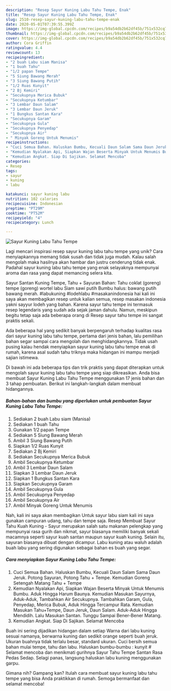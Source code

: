 ```yaml
---
description: "Resep Sayur Kuning Labu Tahu Tempe, Enak"
title: "Resep Sayur Kuning Labu Tahu Tempe, Enak"
slug: 2510-resep-sayur-kuning-labu-tahu-tempe-enak
date: 2020-05-01T07:39:55.399Z
image: https://img-global.cpcdn.com/recipes/b9a54db2b62df45b/751x532cq70/sayur-kuning-labu-tahu-tempe-foto-resep-utama.jpg
thumbnail: https://img-global.cpcdn.com/recipes/b9a54db2b62df45b/751x532cq70/sayur-kuning-labu-tahu-tempe-foto-resep-utama.jpg
cover: https://img-global.cpcdn.com/recipes/b9a54db2b62df45b/751x532cq70/sayur-kuning-labu-tahu-tempe-foto-resep-utama.jpg
author: Cora Griffin
ratingvalue: 4.4
reviewcount: 13
recipeingredient:
- "2 buah Labu siam Manisa"
- "1 buah Tahu"
- "1/2 papan Tempe"
- "5 Siung Bawang Merah"
- "3 Siung Bawang Putih"
- "1/2 Ruas Kunyit"
- "2 Bj Kemiri"
- "Secukupnya Merica Bubuk"
- "Secukupnya Ketumbar"
- "3 Lembar Daun Salam"
- "3 Lembar Daun Jeruk"
- "1 Bungkus Santan Kara"
- "Secukupnya Garam"
- "Secukupnya Gula"
- "Secukupnya Penyedap"
- "Secukupnya Air"
- " Minyak Goreng Untuk Menumis"
recipeinstructions:
- "Cuci Semua Bahan. Haluskan Bumbu, Kecuali Daun Salam Sama Daun Jeruk. Potong Sayuran, Potong Tahu + Tempe. Kemudian Goreng Setengah Matang Tahu + Tempe"
- "Kemudian Nyalakan Api, Siapkan Wajan Beserta Minyak Untuk Menumis Bumbu. Aduk Hingga Harum Baunya. Kemudian Masukan Sayurnya, Aduk-Aduk, Tambahkan Air Secukupnya. Tambahkan Garam, Gula, Penyedap, Merica Bubuk, Aduk Hingga Tercampur Rata. Kemudian Masukan Tahu+Tempe, Daun Jeruk, Daun Salam. Aduk-Aduk Hingga Mendidih. Lalu Masukan Santan. Tunggu Sampai Bener-Bener Matang."
- "Kemudian Angkat. Siap Di Sajikan. Selamat Mencoba"
categories:
- Resep
tags:
- sayur
- kuning
- labu

katakunci: sayur kuning labu 
nutrition: 102 calories
recipecuisine: Indonesian
preptime: "PT29M"
cooktime: "PT52M"
recipeyield: "4"
recipecategory: Lunch

---
```



![Sayur Kuning Labu Tahu Tempe](https://img-global.cpcdn.com/recipes/b9a54db2b62df45b/751x532cq70/sayur-kuning-labu-tahu-tempe-foto-resep-utama.jpg)

Lagi mencari inspirasi resep sayur kuning labu tahu tempe yang unik? Cara menyiapkannya memang tidak susah dan tidak juga mudah. Kalau salah mengolah maka hasilnya akan hambar dan justru cenderung tidak enak. Padahal sayur kuning labu tahu tempe yang enak selayaknya mempunyai aroma dan rasa yang dapat memancing selera kita.

Sayur Santan Kuning Tempe, Tahu + Sayuran Bahan: Tahu coklat (goreng) tempe (goreng) wortel labu Siam sawi putih Bumbu halus: bawang putih bawang merah. #labukuning #lodehlabu #masakanindonesia hai kali ini saya akan membagikan resep untuk kalian semua, resep masakan indonesia yakni sayyur lodeh yang bahan. Karena sayur tahu tempe ini termasuk resep legendaris yang sudah ada sejak jaman dahulu. Namun, meskipun begitu tetap saja ada beberapa orang di Resep sayur tahu tempe ini sangat praktis sekali.

Ada beberapa hal yang sedikit banyak berpengaruh terhadap kualitas rasa dari sayur kuning labu tahu tempe, pertama dari jenis bahan, lalu pemilihan bahan segar sampai cara mengolah dan menghidangkannya. Tidak usah pusing kalau hendak menyiapkan sayur kuning labu tahu tempe enak di rumah, karena asal sudah tahu triknya maka hidangan ini mampu menjadi sajian istimewa.


Di bawah ini ada beberapa tips dan trik praktis yang dapat diterapkan untuk mengolah sayur kuning labu tahu tempe yang siap dikreasikan. Anda bisa membuat Sayur Kuning Labu Tahu Tempe menggunakan 17 jenis bahan dan 3 tahap pembuatan. Berikut ini langkah-langkah dalam membuat hidangannya.

<!--inarticleads1-->

##### Bahan-bahan dan bumbu yang diperlukan untuk pembuatan Sayur Kuning Labu Tahu Tempe:

1. Sediakan 2 buah Labu siam (Manisa)
1. Sediakan 1 buah Tahu
1. Gunakan 1/2 papan Tempe
1. Sediakan 5 Siung Bawang Merah
1. Ambil 3 Siung Bawang Putih
1. Siapkan 1/2 Ruas Kunyit
1. Sediakan 2 Bj Kemiri
1. Sediakan Secukupnya Merica Bubuk
1. Ambil Secukupnya Ketumbar
1. Ambil 3 Lembar Daun Salam
1. Siapkan 3 Lembar Daun Jeruk
1. Siapkan 1 Bungkus Santan Kara
1. Siapkan Secukupnya Garam
1. Ambil Secukupnya Gula
1. Ambil Secukupnya Penyedap
1. Ambil Secukupnya Air
1. Ambil  Minyak Goreng Untuk Menumis


Nah, kali ini saya akan membagikan Untuk sayur labu siam kali ini saya gunakan campuran udang, tahu dan tempe saja. Resep Membuat Sayur Tahu Kuah Kuning - Sayur merupakan salah satu makanan pelengkap yang mempunyai rasa gurih dan nikmat, sayur biasanya memiliki banyak sekali macamnya seperti sayur kuah santan maupun sayur kuah kuning. Selain itu, sayuran biasanya dibuat dengan dicampur. Labu kuning atau waluh adalah buah labu yang sering digunakan sebagai bahan es buah yang segar. 

<!--inarticleads2-->

##### Cara menyiapkan Sayur Kuning Labu Tahu Tempe:

1. Cuci Semua Bahan. Haluskan Bumbu, Kecuali Daun Salam Sama Daun Jeruk. Potong Sayuran, Potong Tahu + Tempe. Kemudian Goreng Setengah Matang Tahu + Tempe
1. Kemudian Nyalakan Api, Siapkan Wajan Beserta Minyak Untuk Menumis Bumbu. Aduk Hingga Harum Baunya. Kemudian Masukan Sayurnya, Aduk-Aduk, Tambahkan Air Secukupnya. Tambahkan Garam, Gula, Penyedap, Merica Bubuk, Aduk Hingga Tercampur Rata. Kemudian Masukan Tahu+Tempe, Daun Jeruk, Daun Salam. Aduk-Aduk Hingga Mendidih. Lalu Masukan Santan. Tunggu Sampai Bener-Bener Matang.
1. Kemudian Angkat. Siap Di Sajikan. Selamat Mencoba


Buah ini sering dijadikan hidangan dalam setiap Warna dari labu kuning sesuai namanya, berwarna kuning dan sedikit orange seperti buah jeruk. Ukuran buahnya tidak terlalu besar, standard ukuran. Cuci bersih semua bahan mulai tempe, tahu dan labu. Haluskan bumbu-bumbu : kunyit # Selamat mencoba dan menikmati gurihnya Sayur Tahu Tempe Santan Rasa Pedas Sedap. Selagi panas, langsung haluskan labu kuning menggunakan garpu. 

Gimana nih? Gampang kan? Itulah cara membuat sayur kuning labu tahu tempe yang bisa Anda praktikkan di rumah. Semoga bermanfaat dan selamat mencoba!
